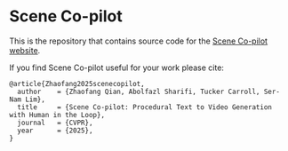 # Scene Co-pilot

This is the repository that contains source code for the [Scene Co-pilot website](https://abolfazl-sh.github.io/Scene_co-pilot_site/).

If you find Scene Co-pilot useful for your work please cite:
```
@article{Zhaofang2025scenecopilot,
  author    = {Zhaofang Qian, Abolfazl Sharifi, Tucker Carroll, Ser-Nam Lim},
  title     = {Scene Co-pilot: Procedural Text to Video Generation with Human in the Loop},
  journal   = {CVPR},
  year      = {2025},
}
```

